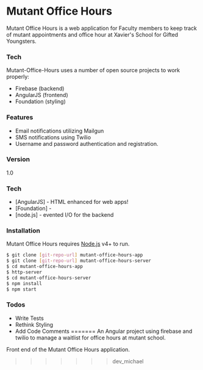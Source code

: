 # Mutant Office Hours
Mutant Office Hours is a web application for Faculty members to keep track of mutant appointments and office hour at Xavier's School for Gifted Youngsters.

### Tech
Mutant-Office-Hours uses a number of open source projects to work properly:
- Firebase (backend)
- AngularJS (frontend)
- Foundation (styling)

### Features
- Email  notifications utilizing Mailgun
- SMS notifications using Twilio 
- Username and password authentication and registration.

### Version
1.0

### Tech
* [AngularJS] - HTML enhanced for web apps!
* [Foundation] - 
* [node.js] - evented I/O for the backend

### Installation
Mutant Office Hours  requires [Node.js](https://nodejs.org/) v4+ to run.

```sh
$ git clone [git-repo-url] mutant-office-hours-app
$ git clone [git-repo-url] mutant-office-hours-server
$ cd mutant-office-hours-app
$ http-server
$ cd mutant-office-hours-server
$ npm install
$ npm start
```
### Todos
 - Write Tests
 - Rethink Styling
 - Add Code Comments
=======
An Angular project using firebase and twilio to manage a waitlist for office hours at mutant school.

Front end of the Mutant Office Hours application.
>>>>>>> dev_michael
